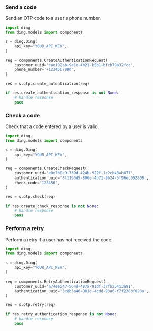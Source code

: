 <!-- Start SDK Example Usage -->
### Send a code

Send an OTP code to a user's phone number.


```python
import ding
from ding.models import components

s = ding.Ding(
    api_key="YOUR_API_KEY",
)

req = components.CreateAuthenticationRequest(
    customer_uuid='eae192ab-9e1e-4b21-b5b1-bfcb79a32fcc',
    phone_number='+1234567890',
)

res = s.otp.create_autentication(req)

if res.create_authentication_response is not None:
    # handle response
    pass
```

### Check a code

Check that a code entered by a user is valid.


```python
import ding
from ding.models import components

s = ding.Ding(
    api_key="YOUR_API_KEY",
)

req = components.CreateCheckRequest(
    customer_uuid='e0e7b0e9-739d-424b-922f-1c2cb48ab077',
    authentication_uuid='8f1196d5-806e-4b71-9b24-5f96ec052808',
    check_code='123456',
)

res = s.otp.check(req)

if res.create_check_response is not None:
    # handle response
    pass
```

### Perform a retry

Perform a retry if a user has not received the code.


```python
import ding
from ding.models import components

s = ding.Ding(
    api_key="YOUR_API_KEY",
)

req = components.RetryAuthenticationRequest(
    customer_uuid='a74ee547-564d-487a-91df-37fb25413a91',
    authentication_uuid='3c8b3a46-881e-4cdd-93a6-f7f238bf020a',
)

res = s.otp.retry(req)

if res.retry_authentication_response is not None:
    # handle response
    pass
```
<!-- End SDK Example Usage -->